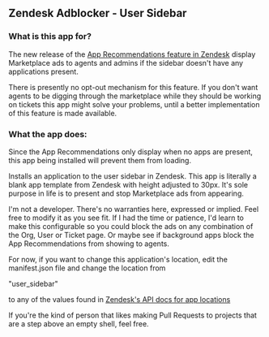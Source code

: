 ## Zendesk Adblocker - User Sidebar

### What is this app for?

The new release of the [App Recommendations feature in Zendesk](https://support.zendesk.com/hc/en-us/articles/360000569387-Announcing-App-Recommendations) display Marketplace ads to agents and admins if the sidebar doesn't have any applications present.

There is presently no opt-out mechanism for this feature. If you don't want agents to be digging through the marketplace while they should be working on tickets this app might solve your problems, until a better implementation of this feature is made available. 

### What the app does:
Since the App Recommendations only display when no apps are present, this app being installed will prevent them from loading. 

Installs an application to the user sidebar in Zendesk. This app is literally a blank app template from Zendesk with height adjusted to 30px. It's sole purpose in life is to present and stop Marketplace ads from appearing.

I'm not a developer. There's no warranties here, expressed or implied. Feel free to modify it as you see fit. If I had the time or patience, I'd learn to make this configurable so you could block the ads on any combination of the Org, User or Ticket page. Or maybe see if background apps block the App Recommendations from showing to agents. 


For now, if you want to change this application's location, edit the manifest.json file and change the location from

"user_sidebar"

to any of the values found in [Zendesk's API docs for app locations](https://developer.zendesk.com/apps/docs/support-api/introduction)


If you're the kind of person that likes making Pull Requests to projects that are a step above an empty shell, feel free.
